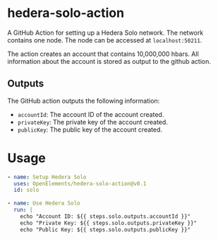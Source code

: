 # hedera-solo-action

A GitHub Action for setting up a Hedera Solo network. The network contains one node.
The node can be accessed at `localhost:50211`.

The action creates an account that contains 10,000,000 hbars.
All information about the account is stored as output to the github action.

## Outputs

The GitHub action outputs the following information:

- `accountId`: The account ID of the account created.
- `privateKey`: The private key of the account created.
- `publicKey`: The public key of the account created.

# Usage

```yaml
- name: Setup Hedera Solo
  uses: OpenElements/hedera-solo-action@v0.1
  id: solo
  
- name: Use Hedera Solo
  run: |
    echo "Account ID: ${{ steps.solo.outputs.accountId }}"
    echo "Private Key: ${{ steps.solo.outputs.privateKey }}"
    echo "Public Key: ${{ steps.solo.outputs.publicKey }}"
```

